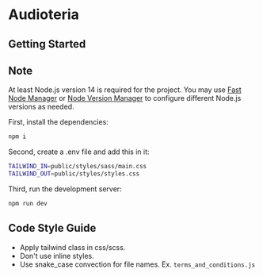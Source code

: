 # Audioteria

## Getting Started

## Note

At least Node.js version 14 is required for the project. You may use [Fast Node Manager](https://github.com/Schniz/fnm) or [Node Version Manager](https://github.com/nvm-sh/nvm) to configure different Node.js versions as needed.

First, install the dependencies:

```bash
npm i
```

Second, create a .env file and add this in it:

```bash
TAILWIND_IN=public/styles/sass/main.css
TAILWIND_OUT=public/styles/styles.css
```

Third, run the development server:

```bash
npm run dev
```

## Code Style Guide
- Apply tailwind class in css/scss.
- Don't use inline styles.
- Use snake_case convection for file names. Ex. ``terms_and_conditions.js``
